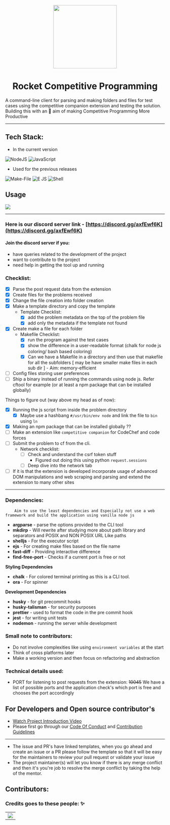 ﻿<p align="center"><img src="https://media0.giphy.com/media/f6hnhHkks8bk4jwjh3/giphy.gif" align="center" width="200"></p>
<h1 align="center">Rocket Competitive Programming</h1>

A command-line client for parsing and making folders and files for test cases using the competitive companion extension and testing the solution. Building this with an 🎯 aim of making Competitive Programming More Productive

---

## Tech Stack:

-   In the current version

<img alt="NodeJS" src="https://img.shields.io/badge/vanilla node.js%20-%2343853D.svg?&style=for-the-badge&logo=node.js&logoColor=white"/>
<img alt="JavaScript" src="https://img.shields.io/badge/javascript%20-%23323330.svg?&style=for-the-badge&logo=javascript&logoColor=%23F7DF1E"/>

-   Used for the previous releases

<img alt="Make-File" src="https://img.shields.io/badge/makefile%20-%23107C10.svg?&style=for-the-badge&logo=makefile&logoColor=white"/> 
<img alt="E JS" src="https://img.shields.io/badge/E%20js%20-%23000000.svg?&style=for-the-badge&logo=E.js&logoColor=white"/> 
<img alt="Shell" src="https://img.shields.io/badge/shell%20-%23121011.svg?&style=for-the-badge&logo=gnu-bash&logoColor=white"/>

## Usage

<img src="./docs_assets/project videos/demo.gif">

---

### Here is our discord server link - [https://discord.gg/axfEwf6K](https://discord.gg/axfEwf6K)

#### Join the discord server if you:

-   have queries related to the development of the project
-   want to contribute to the project
-   need help in getting the tool up and running

### Checklist:

-   [x] Parse the post request data from the extension
-   [x] Create files for the problems received
-   [x] Change the file creation into folder creation
-   [x] Make a template directory and copy the template
    -   Template Checklist:
        -   [x] add the problem metadata on the top of the problem file
        -   [x] add only the metadata if the template not found
-   [x] Create make a file for each folder
    -   Makefile Checklist:
        -   [x] run the program against the test cases
        -   [x] show the difference in a user-readable format (chalk for node js coloring/ bash based coloring)
        -   [x] Can we have a Makefile in a directory and then use that makefile for all the subfolders [ may be have smaller make files in each sub dir ] - Aim: memory-efficient
-   [ ] Config files storing user preferences
-   [ ] Ship a binary instead of running the commands using node js. Refer cftool for example (or at least a npm package that can be installed globally)

Things to figure out (way above my head as of now):

-   [x] Running the js script from inside the problem directory
    -   [x] Maybe use a hashbang `#/usr/bin/env node` and link the file to `bin` using `ln`
-   [x] Making an npm package that can be installed globally ??
-   [ ] Make an extension like `competitive companion` for CodeChef and code forces
-   [ ] Submit the problem to cf from the cli.
    -   Network checklist:
        -   [ ] Check and understand the csrf token stuff
            -   Figured out doing this using python `request.sessions`
        -   [ ] Deep dive into the network tab
-   [ ] If it is that the extension is developed incorporate usage of advanced DOM manipulations and web scraping and parsing and extend the extension to many other sites

---

### Dependencies:

        Aim to use the least dependencies and Especially not use a web framework and build the application using vanilla node js

-   **argparse** - parse the options provided to the CLI tool
-   **mkdirp** - Will rewrite after studying more about path library and separators and POSIX and NON POSIX URL Like paths
-   **shelljs** - For the executor script
-   **ejs** - For creating make files based on the file name
-   **fast-diff** - Providing interactive difference
-   **find-free-port** - Checks if a current port is free or not

**Styling Dependencies**

-   **chalk** - For colored terminal printing as this is a CLI tool.
-   **ora** - For spinner

**Development Dependencies**

-   **husky** - for git precommit hooks
-   **husky-talisman** - for security purposes
-   **prettier** - used to format the code in the pre commit hook
-   **jest** - for writing unit tests
-   **nodemon** - running the server while development

### Small note to contributors:

-   Do not involve complexities like using `environment variables` at the start
-   Think of cross platforms later
-   Make a working version and then focus on refactoring and abstraction

### Technical details used:

-   PORT for listening to post requests from the extension: ~~10045~~ We have a list of possible ports and the application check's which port is free and chooses the port accordingly

## For Developers and Open source contributor's

-   [Watch Project Introduction Video](https://youtu.be/3hCQKaUxKRQ)
-   Please first go through our [Code Of Conduct](https://github.com/kaushik-rishi/rocketcp/blob/develop/CODE_OF_CONDUCT.md) and [Contribution Guidelines](https://github.com/kaushik-rishi/rocketcp/blob/develop/CONTRIBUTING.md)

---

-   The issue and PR's have linked templates, when you go ahead and create an issue or a PR please follow the template so that it will be easy for the maintainers to review your pull request or validate your issue
-   The project maintainer(s) will let you know if there is any merge conflict and then it's you're job to resolve the merge conflict by taking the help of the mentor.

## Contributors:

### Credits goes to these people: ✨

<table>
	<tr>
		<td>
   <a href="https://github.com/kaushik-rishi/rocketcp/graphs/contributors">
  <img src="https://contrib.rocks/image?repo=kaushik-rishi/rocketcp" />
</a>
		</td>
	</tr>
</table>

